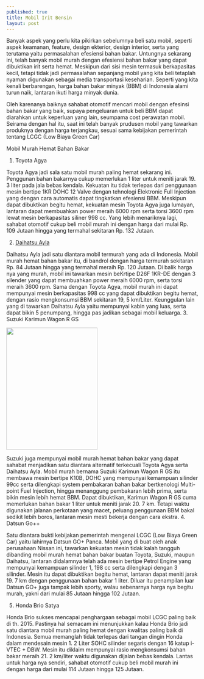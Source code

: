 ```yaml
---
published: true
title: Mobil Irit Bensin 
layout: post
---
```

Banyak aspek yang perlu kita pikirkan sebelumnya beli satu mobil, seperti aspek keamanan, feature, design ekterior, design interior, serta yang terutama yaitu permasalahan efesiensi bahan bakar. Untungnya sekarang ini, telah banyak mobil murah dengan efesiensi bahan bakar yang dapat dibuktikan irit serta hemat. Meskipun dari sisi mesin termasuk berkapasitas kecil, tetapi tidak jadi permasalahan sepanjang mobil yang kita beli tetaplah nyaman digunakan sebagai media transportasi keseharian. Seperti yang kita kenali berbarengan, harga bahan bakar minyak (BBM) di Indonesia alami turun naik, lantaran ikuti harga minyak dunia.

Oleh karenanya baiknya sahabat otomotif mencari mobil dengan efesinsi bahan bakar yang baik, supaya pengeluaran untuk beli BBM dapat diarahkan untuk keperluan yang lain, seumpama cost perawatan mobil. Seirama dengan hal itu, saat ini telah banyak prudusen mobil yang tawarkan produknya dengan harga terjangkau, sesuai sama kebijakan pemerintah tentang LCGC (Low Biaya Green Car)

Mobil Murah Hemat Bahan Bakar
1. Toyota Agya

Toyota Agya jadi sala satu mobil murah paling hemat sekarang ini. Penggunan bahan bakarnya cukup memerlukan 1 liter untuk meniti jarak 19. 3 liter pada jala bebas kendala. Kekuatan itu tidak terlepas dari penggunaan mesin bertipe 1KR DOHC 12 Valve dengan tehnologi Elektronic Full Injection yang dengan cara automatis dapat tingkatkan efesiensi BBM. Meskipun dapat dibuktikan begitu hemat, kekuatan mesin Toyota Agya juga lumayan, lantaran dapat membuahkan power meraih 6000 rpm serta torsi 3600 rpm lewat mesin berkapasitas siliner 998 cc. Yang lebih menariknya lagi, sahabat otomotif cukup beli mobil murah ini dengan harga dari mulai Rp. 109 Jutaan hingga yang termahal sekitaran Rp. 132 Jutaan.

2. <a href=" http://psnively.github.io/2016/08/08/deratan-mobil-terlaris-tahun-2016.html"> Daihatsu Ayla </a>

Daihatsu Ayla jadi satu diantara mobil termurah yang ada di Indonesia. Mobil murah hemat bahan bakar itu, di bandrol dengan harga termurah sekitaran Rp. 84 Jutaan hingga yang termahal meraih Rp. 120 Jutaan. Di balik harga nya yang murah, mobil ini tawarkan mesin beKrtipe D26F 1KR-DE dengan 3 silender yang dapat membuahkan power meraih 6000 rpm, serta torsi meraih 3600 rpm. Sama dengan Toyota Agya, mobil murah ini dapat mempunyai mesin berkapasitas 998 cc yang dapat dibuktikan begitu hemat, dengan rasio mengkonsumsi BBM sekitaran 19, 5 km/Liter. Keunggulan lain yang di tawarkan Daihatsu Ayla yaitu mempunyai kabin yang luas, serta dapat bikin 5 penumpang, hingga pas jadikan sebagai mobil keluarga.
3. Suzuki Karimun Wagon R GS

<img style="
width: 239px; 
height: 320px;"  
src="http://otoboy.com/wp-content/uploads/2015/10/Karimun-Wagon-R.jpg"> 


Suzuki juga mempunyai mobil murah hemat bahan bakar yang dapat sahabat menjadikan satu diantara alternatif terkecuali Toyota Agya serta Daihatsu Ayla. Mobil murah bernama Suzuki Karimun Wagon R GS itu membawa mesin bertipe K10B, DOHC yang mempunyai kemampuan silinder 99cc serta dilengkapi system pembakaran bahan bakar bertkenologi Multi-point Fuel Injection, hingga menanggung pembakaran lebih prima, serta bikin mesin lebih hemat BBM. Dapat dibuktikan, Karimun Wagon R GS cuma memerlukan bahan bakar 1 liter untuk meniti jarak 20. 7 km. Tetapi waktu digunakan jalanan perkotaan yang macet, peluang penggunaan BBM bakal sedikit lebih boros, lantaran mesin mesti bekerja dengan cara ekstra.
4. Datsun Go++

Satu diantara bukti kebijakan pemerintah mengenai LCGC (Low Biaya Green Car) yaitu lahirnya Datsun GO+ Panca. Mobil yang di buat oleh anak perusahaan Nissan ini, tawarkan kekuatan mesin tidak kalah tangguh dibanding mobil murah hemat bahan bakar buatan Toyota, Suzuki, maupun Daihatsu, lantaran didalamnya telah ada mesin bertipe Petrol Engine yang mempunyai kemampuan silinder 1, 198 cc serta dilengkapi dengan 3 silinder. Mesin itu dapat dibuktikan begitu hemat, lantaran dapat meniti jarak 19. 7 km dengan penggunaan bahan bakar 1 liter. Diluar itu penampilan luar Datsun GO+ juga tampak lebih sporty, walau sebenarnya harga nya begitu murah, yakni dari mulai 85 Jutaan hingga 102 Jutaan.

5. Honda Brio Satya

Honda Brio sukses mencapai penghargaan sebagai mobil LCGC paling baik di th. 2015. Pastinya hal semacam ini menunjukkan kalau Honda Brio jadi satu diantara mobil murah paling hemat dengan kwalitas paling baik di Indonesia. Semua memanglah tidak terlepas dari tangan dingin Honda dalam mendesain mesin 1. 2 Liter SOHC silinder segaris dengan 16 katup i-VTEC + DBW. Mesin itu diklaim mempunyai rasio mengkonsumsi bahan bakar meraih 21. 2 km/liter waktu digunakan dijalan bebas kendala. Lantas untuk harga nya sendiri, sahabat otomotif cukup beli mobil murah ini dengan harga dari mulai 114 Jutaan hingga 125 Jutaan.